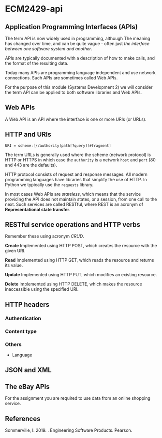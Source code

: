# ECM2429-api

## Application Programming Interfaces (APIs)

The term API is now widely used in programming, although The meaning has changed over time, and can be quite vague - often just *the interface between one software system and another*.

APIs are typically documented with a description of how to make calls, and the format of the resulting data.

Today many APIs are programming language independent and use network connections. Such APIs are sometimes called Web APIs.

For the purpose of this module (Systems Development 2) we will consider the term API can be applied to both software libraries and Web APIs.

## Web APIs

A Web API is an API where the interface is one or more URIs (or URLs).  

## HTTP and URIs

```
URI = scheme:[//authority]path[?query][#fragment]
```

The term URLs is generally used where the scheme (network protocol) is HTTP or HTTPS in which case the ```authority``` is a network ```host``` and ```port``` (80 and 443 are the defaults).

HTTP protocol consists of request and response messages. All modern programming languages have libraries that simplify the use of HTTP.  In Python we typically use the ```requests``` library.

In most cases Web APIs are *stateless*, which means that the service providing the API does not maintain states, or a session, from one call to the next.  Such services are called RESTful, where REST is an acronym of **Representational state transfer**.

## RESTful service operations and HTTP verbs

Remember these using acronym *CRUD*.

**Create** Implemented using HTTP POST, which creates the resource with the given URI.

**Read**  Implemented using HTTP GET, which reads the resource and returns its value.

**Update**  Implemented using HTTP PUT, which modifies an existing resource.

**Delete**  Implemented using HTTP DELETE, which makes the resource inaccessible using the specified URI.

## HTTP headers

### Authentication

### Content type

### Others

* Language

## JSON and XML

## The eBay APIs

For the assignment you are required to use data from an online shopping service.

## References

Sommerville, I. 2019. . Engineering Software Products. Pearson.

